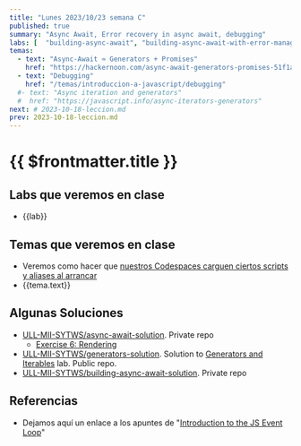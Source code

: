 ```yaml
---
title: "Lunes 2023/10/23 semana C"
published: true
summary: "Async Await, Error recovery in async await, debugging"
labs: [  "building-async-await", "building-async-await-with-error-management" ]
temas: 
  - text: "Async-Await ≈ Generators + Promises"
    href: "https://hackernoon.com/async-await-generators-promises-51f1a6ceede2"
  - text: "Debugging"
    href: "/temas/introduccion-a-javascript/debugging"
  #- text: "Async iteration and generators"
  #  href: "https://javascript.info/async-iterators-generators"
next: # 2023-10-18-leccion.md
prev: 2023-10-18-leccion.md 
---
```


# {{ $frontmatter.title }}

## Labs que veremos en clase

<ul>
    <li  v-for="(lab, index) in $frontmatter.labs" :key="index">
    <a :href="'/practicas/'+lab">{{lab}}</a>
    </li>
</ul>

## Temas que veremos en clase


<ul>
    <li> Veremos como hacer que <a href="/temas/introduccion-a-javascript/codespaces.html#personalizing-your-codespace" >nuestros  Codespaces carguen ciertos scripts y aliases al arrancar</a></li>
    <li  v-for="(tema, index) in $frontmatter.temas" :key="index">
    <a :href="tema.href" target="_blank">{{tema.text}}</a>
    </li>
</ul>

## Algunas Soluciones

* [ULL-MII-SYTWS/async-await-solution](https://github.com/ULL-MII-SYTWS/async-await-solution). Private repo
  * [Exercise 6: Rendering](https://github.com/ULL-MII-SYTWS/async-await-solution#exercise-6-rendering)
* [ULL-MII-SYTWS/generators-solution](https://github.com/ULL-MII-SYTWS/generators-solution). Solution to [Generators and Iterables](https://ull-mii-sytws.github.io/practicas/generators.html) lab. Public repo.
* [ULL-MII-SYTWS/building-async-await-solution](https://github.com/ULL-MII-SYTWS/building-async-await-solution). Private repo

## Referencias

* Dejamos aquí un enlace a los apuntes de "[Introduction to the JS Event Loop](/temas/async/event-loop/)"
